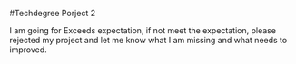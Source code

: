 #Techdegree Porject 2
 
 I am going for Exceeds expectation, if not meet the expectation, please rejected my project and let me know what I am missing and what needs to improved.
 
 
